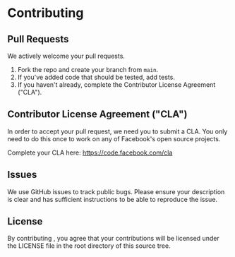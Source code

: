 # Contributing

## Pull Requests
We actively welcome your pull requests.

1. Fork the repo and create your branch from `main`.
2. If you've added code that should be tested, add tests.
3. If you haven't already, complete the Contributor License Agreement ("CLA").

## Contributor License Agreement ("CLA")
In order to accept your pull request, we need you to submit a CLA. You only need
to do this once to work on any of Facebook's open source projects.

Complete your CLA here: <https://code.facebook.com/cla>

## Issues
We use GitHub issues to track public bugs. Please ensure your description is
clear and has sufficient instructions to be able to reproduce the issue.

## License
By contributing , you agree that your contributions will be licensed
under the LICENSE file in the root directory of this source tree.
